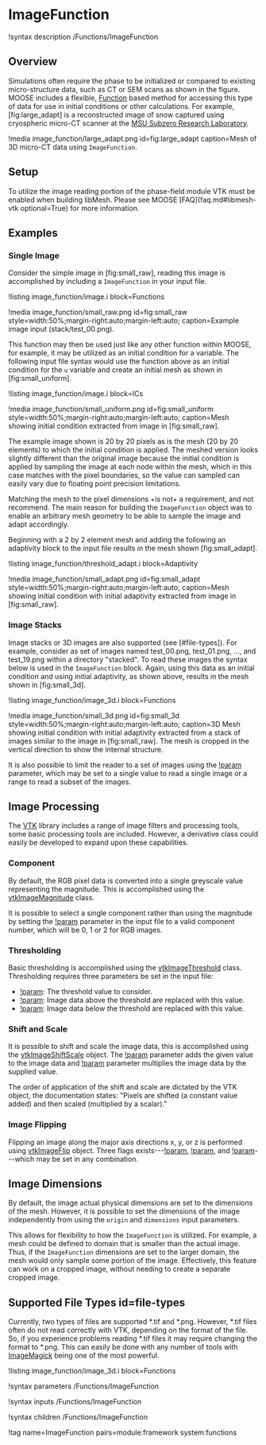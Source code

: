# ImageFunction

!syntax description /Functions/ImageFunction

## Overview

Simulations often require the phase to be initialized or compared to existing micro-structure data,
such as CT or SEM scans as shown in the figure. MOOSE includes a flexible,
[Function](Functions/index.md) based method for accessing this type of data for use in initial
conditions or other calculations. For example, [fig:large_adapt] is a reconstructed image of
snow captured using cryospheric micro-CT scanner at the
[MSU Subzero Research Laboratory](http://www.montana.edu/subzero).

!media image_function/large_adapt.png id=fig:large_adapt
       caption=Mesh of 3D micro-CT data using `ImageFunction`.

## Setup

To utilize the image reading portion of the phase-field module VTK must be enabled when building
libMesh. Please see MOOSE [FAQ](faq.md#libmesh-vtk optional=True) for more information.

## Examples

### Single Image

Consider the simple image in [fig:small_raw], reading this image is accomplished by
including a `ImageFunction` in your input file.

!listing image_function/image.i block=Functions

!media image_function/small_raw.png id=fig:small_raw
       style=width:50%;margin-right:auto;margin-left:auto;
       caption=Example image input (stack/test_00.png).


This function may then be used just like any other function within MOOSE, for example, it may be
utilized as an initial condition for a variable.  The following input file syntax would use the
function above as an initial condition for the `u` variable and create an initial mesh as shown in
[fig:small_uniform].

!listing image_function/image.i block=ICs

!media image_function/small_uniform.png id=fig:small_uniform
       style=width:50%;margin-right:auto;margin-left:auto;
       caption=Mesh showing initial condition extracted from image in [fig:small_raw].

The example image shown is 20 by 20 pixels as is the mesh (20 by 20 elements) to which the initial
condition is applied. The meshed version looks slightly different than the original image because
the initial condition is applied by sampling the image at each node within the mesh, which in this
case matches with the pixel boundaries, so the value can sampled can easily vary due to floating
point precision limitations.

Matching the mesh to the pixel dimensions +is not+ a requirement, and not recommend. The main reason
for building the `ImageFunction` object was to enable an arbitrary mesh geometry to be able to sample
the image and adapt accordingly.

Beginning with a 2 by 2 element mesh and adding the following an adaptivity block to the input file
results in the mesh shown [fig:small_adapt].

!listing image_function/threshold_adapt.i block=Adaptivity

!media image_function/small_adapt.png id=fig:small_adapt
       style=width:50%;margin-right:auto;margin-left:auto;
       caption=Mesh showing initial condition with initial adaptivity extracted from image in
               [fig:small_raw].

### Image Stacks

Image stacks or 3D images are also supported (see [#file-types]). For example, consider as set of
images named test_00.png, test_01.png, ..., and test_19.png within a directory "stacked". To read
these images the syntax below is used in the `ImageFunction` block.  Again, using this data as an
initial condition and using initial adaptivity, as shown above, results in the mesh shown in
[fig:small_3d].

!listing image_function/image_3d.i block=Functions

!media image_function/small_3d.png id=fig:small_3d
       style=width:50%;margin-right:auto;margin-left:auto;
       caption=3D Mesh showing initial condition with initial adaptivity extracted from a stack of
               images similar to the image in [fig:small_raw]. The mesh is cropped in the vertical
               direction to show the internal structure.

It is also possible to limit the reader to a set of images using the
[!param](/Functions/ImageFunction/file_range) parameter, which may be set to a single value to read a
single image or a range to read a subset of the images.


## Image Processing

The [VTK](http://www.vtk.org/) library includes a range of image filters and processing tools, some
basic processing tools are included. However, a derivative class could easily be developed to expand
upon these capabilities.

### Component

By default, the RGB pixel data is converted into a single greyscale value representing the
magnitude. This is accomplished using the
[vtkImageMagnitude](http://www.vtk.org/doc/nightly/html/classvtkImageMagnitude.html) class.

It is possible to select a single component rather than using the magnitude by setting the
[!param](/Functions/ImageFunction/component) parameter in the input file to a valid component number,
which will be 0, 1 or 2 for RGB images.

### Thresholding

Basic thresholding is accomplished using the
[vtkImageThreshold](http://www.vtk.org/doc/nightly/html/classvtkImageThreshold.html)
class. Thresholding requires three parameters be set in the input file:

- [!param](/Functions/ImageFunction/threshold): The threshold value to consider.
- [!param](/Functions/ImageFunction/upper_value): Image data above the threshold are replaced with
  this value.
- [!param](/Functions/ImageFunction/lower_value): Image data below the threshold are replaced with
  this value.

### Shift and Scale

It is possible to shift and scale the image data, this is accomplished using the
[vtkImageShiftScale](http://www.vtk.org/doc/nightly/html/classvtkImageShiftScale.html) object. The
[!param](/Functions/ImageFunction/shift) parameter adds the given value to the image data and
[!param](/Functions/ImageFunction/scale) parameter multiplies the image data by the supplied value.

The order of application of the shift and scale are dictated by the VTK object, the documentation
states: "Pixels are shifted (a constant value added) and then scaled (multiplied by a scalar)."

### Image Flipping

Flipping an image along the major axis directions x, y, or z is performed using
[vtkImageFlip](http://www.vtk.org/doc/nightly/html/classvtkImageFlip.html) object. Three flags
exists---[!param](/Functions/ImageFunction/flip_x), [!param](/Functions/ImageFunction/flip_y), and
[!param](/Functions/ImageFunction/flip_z)---which may be set in any combination.

## Image Dimensions

By default, the image actual physical dimensions are set to the dimensions of the mesh. However, it
is possible to set the dimensions of the image independently from using the `origin` and `dimensions`
input parameters.

This allows for flexibility to how the `ImageFunction` is utilized. For example, a mesh could be
defined to domain that is smaller than the actual image. Thus, if the `ImageFunction` dimensions are
set to the larger domain, the mesh would only sample some portion of the image. Effectively, this
feature can work on a cropped image, without needing to create a separate cropped image.


## Supported File Types id=file-types

Currently, two types of files are supported \*.tif and \*.png. However, \*.tif files often do not
read correctly with VTK, depending on the format of the file. So, if you experience problems reading
\*.tif files it may require changing the format to \*.png. This can easily be done with any number of
tools with [ImageMagick](http://www.imagemagick.org) being one of the most powerful.

!listing image_function/image_3d.i block=Functions


!syntax parameters /Functions/ImageFunction

!syntax inputs /Functions/ImageFunction

!syntax children /Functions/ImageFunction

!tag name=ImageFunction pairs=module:framework system:functions
